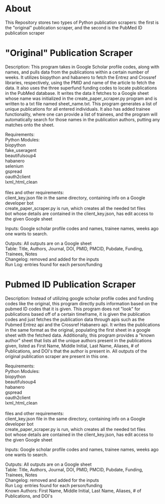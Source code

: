 # About
This Repository stores two types of Python publication scrapers: the first is the "original" publication scraper, and the second is the PubMed ID publication scraper

# "Original" Publication Scraper

 Description: This program takes in Google Scholar profile codes, along with names, and pulls data from the 
              publications within a certain number of weeks. It utilizes biopython and habanero to fetch the Entrez
              and Crossref libraries, respectively, using the PMID and name of the article to fetch the data. It also uses the three superfund funding codes
              to locate publications in the PubMed database. It writes the data it fetches to a Google sheet whose name was initialized in the create_paper_scraper.py 
              program and is written to a txt file named sheet_name.txt. This program generates a list of unique publications for all entered individuals. It also has added trainee 
              functionality, where one can provide a list of trainees, and the program will automatically search for those names in the publication authors, putting any matches onto the sheet.

 Requirements: <br/>
               Python Modules: <br/>
                       biopython <br/>
                       fake_useragent <br/>
                       beautifulsoup4 <br/>
                       habanero <br/>
                       selenium <br/>
                       gspread <br/>
                       oauth2client <br/>
                       lxml_html_clean <br/><br/>
               files and other requirements: <br/>
                       client_key.json file in the same directory, containing info on a Google developer bot <br/>
                       create_paper_scraper.py is run, which creates all the needed txt files <br/>
                       bot whose details are contained in the client_key.json, has edit access to the given Google sheet <br/>
              
 Inputs: Google scholar profile codes and names, trainee names, weeks ago one wants to search.<br/>


 Outputs: All outputs are on a Google sheet<br/>
           Table: Title, Authors, Journal, DOI, PMID, PMCID, Pubdate, Funding, Trainees, Notes<br/>
           Changelog: removed and added for the inputs <br/>
           Run Log: entries found for each person/funding

# Pubmed ID Publication Scraper

Description: Instead of utilizing google scholar profile codes and funding codes like the original, this program directly pulls information based on the pubmed ID codes that it is given. This program does not "look" for publications based off of a certain timeframe,
             it is given the publication codes and just fetches the publication data through apis such as the Pubmed Entrez api and the Crossref Habanero api. It writes the publications in the same format as the original, populating the first sheet in a google sheet with the 
             fetched data. Additionally, this program provides a "known author" sheet that lists all the unique authors present in the publications given, listed as First Name, Middle Initial, Last Name, Aliases, # of Publications, and DOI's that the author is present in.
             All outputs of the original publication scraper are present in this one. 

 Requirements: <br/>
               Python Modules: <br/>
                       biopython <br/>
                       beautifulsoup4 <br/>
                       habanero <br/>
                       gspread <br/>
                       oauth2client <br/>
                       lxml_html_clean <br/><br/>
               files and other requirements: <br/>
                       client_key.json file in the same directory, containing info on a Google developer bot <br/>
                       create_paper_scraper.py is run, which creates all the needed txt files <br/>
                       bot whose details are contained in the client_key.json, has edit access to the given Google sheet <br/>
              
 Inputs: Google scholar profile codes and names, trainee names, weeks ago one wants to search.<br/>


 Outputs: All outputs are on a Google sheet<br/>
           Table: Title, Authors, Journal, DOI, PMID, PMCID, Pubdate, Funding, Trainees, Notes<br/>
           Changelog: removed and added for the inputs <br/>
           Run Log: entries found for each person/funding <br/>
           Known Authors: First Name, Middle Initial, Last Name, Aliases, # of Publications, and DOI's
